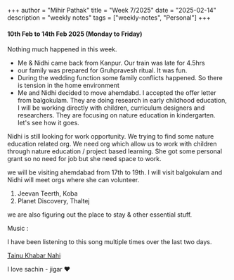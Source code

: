 +++
author = "Mihir Pathak"
title = "Week 7/2025"
date = "2025-02-14"
description = "weekly notes"
tags = ["weekly-notes", "Personal"]
+++

#### 10th Feb to 14th Feb 2025 (Monday to Friday)

Nothing much happened in this week.

- Me & Nidhi came back from Kanpur. Our train was late for 4.5hrs 
- our family was prepared for Gruhpravesh ritual. It was fun.
- During the wedding function some family conflicts happened. So there is tension in the home environment
- Me and Nidhi decided to move ahemdabd. I accepted the offer letter from balgokulam. They are doing research in early childhood education, I will be working directly with children, curriculum designers and researchers. They are focusing on nature education in kindergarten. let's see how it goes.

Nidhi is still looking for work opportunity. We trying to find some nature education related org. We need org which allow us to work with children through nature education / project based learning. She got some personal grant so no need for job but she need space to work. 

we will be visiting ahemdabad from 17th to 19th. I will visit balgokulam and Nidhi will meet orgs where she can volunteer. 

1. Jeevan Teerth, Koba
2. Planet Discovery, Thaltej 

we are also figuring out the place to stay & other essential stuff.

Music :

I have been listening to this song multiple times over the last two days.

[Tainu Khabar Nahi](https://open.spotify.com/album/0cJXodCZCl2EWRNcw6m1eJ?si=5QWltSAtQLe2lJK8AplDgw)

I love sachin - jigar &hearts;
